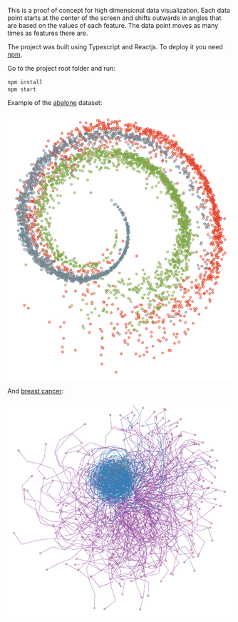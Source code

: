 This is a proof of concept for high dimensional data visualization.
Each data point starts at the center of the screen and shifts outwards in angles 
that are based on the values of each feature. The data point moves as many times
as features there are.

The project was built using Typescript and Reactjs. To deploy it you need [npm](https://www.npmjs.com/). 

Go to the project root folder and run:

```
npm install
npm start
```

Example of the [abalone](http://archive.ics.uci.edu/ml/datasets/Abalone) dataset:

![alt text](img/abalone.png)

And [breast cancer](http://archive.ics.uci.edu/ml/datasets/Breast+Cancer+Wisconsin+%28Diagnostic%29):

![alt text](img/cancer.png)
